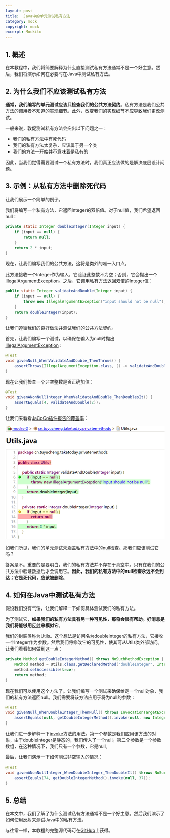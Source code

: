 ```yaml
---
layout: post
title:  Java中的单元测试私有方法
category: mock
copyright: mock
excerpt: Mockito
---
```


## 1. 概述

在本教程中，我们将简要解释为什么直接测试私有方法通常不是一个好主意。然后，我们将演示如何在必要时在Java中测试私有方法。

## 2. 为什么我们不应该测试私有方法

**通常，我们编写的单元测试应该只检查我们的公共方法契约**。私有方法是我们公共方法的调用者不知道的实现细节。此外，改变我们的实现细节不应导致我们更改测试。

一般来说，敦促测试私有方法会突出以下问题之一：

-   我们的私有方法中有死代码
-   我们的私有方法太复杂，应该属于另一个类
-   我们的方法一开始并不意味着是私有的

因此，当我们觉得需要测试一个私有方法时，我们真正应该做的是解决底层设计问题。

## 3. 示例：从私有方法中删除死代码

让我们展示一个简单的例子。

我们将编写一个私有方法，它返回Integer的双倍值。对于null值，我们希望返回null：

```java
private static Integer doubleInteger(Integer input) {
    if (input == null) {
        return null;
    }
    return 2 * input;
}
```

现在，让我们编写我们的公共方法，这将是类外的唯一入口点。

此方法接收一个Integer作为输入，它验证此整数不为空；否则，它会抛出一个[IllegalArgumentException](https://www.baeldung.com/java-illegalargumentexception-or-nullpointerexception)。之后，它调用私有方法返回双倍的Integer值：

```java
public static Integer validateAndDouble(Integer input) {
    if (input == null) {
        throw new IllegalArgumentException("input should not be null");
    }
    return doubleInteger(input);
}
```

让我们遵循我们的良好做法并测试我们的公共方法契约。

首先，让我们编写一个测试，以确保在输入为null时抛出[IllegalArgumentException](https://www.baeldung.com/java-illegalargumentexception-or-nullpointerexception)：

```java
@Test
void givenNull_WhenValidateAndDouble_ThenThrows() {
    assertThrows(IllegalArgumentException.class, () -> validateAndDouble(null));
}
```

现在让我们检查一个非空整数是否正确加倍：

```java
@Test
void givenANonNullInteger_WhenValidateAndDouble_ThenDoublesIt() {
    assertEquals(4, validateAndDouble(2));
}
```

让我们来看看[JaCoCo插件报告的覆盖率](https://www.baeldung.com/jacoco)：

![](/assets/images/2023/mock/unittestprivatemethod01.png)

如我们所见，我们的单元测试未涵盖私有方法中的null检查。那我们应该测试它吗？

答案是不。重要的是要明白，我们的私有方法并不存在于真空中。只有在我们的公共方法中验证数据后才会调用它。**因此，我们的私有方法中的null检查永远不会到达；它是死代码，应该被删除**。

## 4. 如何在Java中测试私有方法

假设我们没有气馁，让我们解释一下如何具体测试我们的私有方法。

为了测试它，**如果我们的私有方法具有另一种可见性，那将会很有帮助。好消息是我们将能够用**[反射](https://www.baeldung.com/java-reflection)**来模拟它**。

我们的封装类称为Utils。这个想法是访问名为doubleInteger的私有方法，它接收一个Integer作为参数。然后我们将修改它的可见性，使其可从Utils类外部访问。让我们看看如何做到这一点：

```java
private Method getDoubleIntegerMethod() throws NoSuchMethodException {
    Method method = Utils.class.getDeclaredMethod("doubleInteger", Integer.class);
    method.setAccessible(true);
    return method;
}
```

现在我们可以使用这个方法了。让我们编写一个测试来确保给定一个null对象，我们的私有方法返回null。我们需要将该方法应用于将为null的参数：

```java
@Test
void givenNull_WhenDoubleInteger_ThenNull() throws InvocationTargetException, IllegalAccessException, NoSuchMethodException {
    assertEquals(null, getDoubleIntegerMethod().invoke(null, new Integer[]{null}));
}
```

让我们进一步解释一下[invoke](https://www.baeldung.com/java-method-reflection)方法的用法。第一个参数是我们应用该方法的对象，由于doubleInteger是静态的，我们传入了一个null。第二个参数是一个参数数组，在这种情况下，我们只有一个参数，它是null。

最后，让我们演示一下如何测试非空输入的情况：

```java
@Test
void givenANonNullInteger_WhenDoubleInteger_ThenDoubleIt() throws NoSuchMethodException, InvocationTargetException, IllegalAccessException {
    assertEquals(74, getDoubleIntegerMethod().invoke(null, 37));
}
```

## 5. 总结

在本文中，我们了解了为什么测试私有方法通常不是一个好主意。然后我们演示了如何使用反射来测试Java中的私有方法。

与往常一样，本教程的完整源代码可在[GitHub](https://github.com/tuyucheng7/taketoday-tutorial4j/tree/master/software.test/mocks-2)上获得。